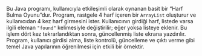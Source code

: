 Bu Java programı, kullanıcıyla etkileşimli olarak oynanan basit bir “Harf Bulma Oyunu”dur. Program, rastgele 4 harf içeren bir `ArrayList` oluşturur ve kullanıcıdan 4 kez harf girmesini ister. Kullanıcının girdiği harf, listede varsa ilgili eleman `"found"` kelimesiyle değiştirilir; eğer yoksa listeye eklenir. Bu işlem dört kez tekrarlandıktan sonra, güncellenmiş liste ekrana yazdırılır. Program, kullanıcı girdisi alma, liste kontrolü, güncelleme ve çıktı verme gibi temel Java yapılarının öğrenilmesi için etkili bir örnektir.
